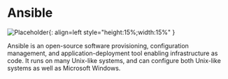 # Ansible

![Placeholder](/img/logos/ansible.png){: align=left style="height:15%;width:15%" }

Ansible is an open-source software provisioning, configuration management, and application-deployment tool enabling infrastructure as code. It runs on many Unix-like systems, and can configure both Unix-like systems as well as Microsoft Windows.